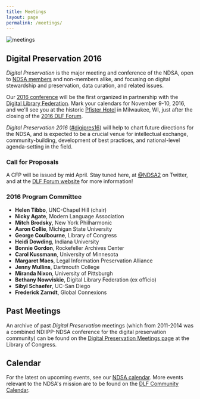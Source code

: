 ```yaml
---
title: Meetings
layout: page
permalink: /meetings/
---
```

<img alt="meetings" src='{{ "/images/icons/presentation.png" | prepend: site.baseurl }}'>

## Digital Preservation 2016
*Digital Preservation* is the major meeting and conference of the NDSA, open to [NDSA members](http://ndsa.diglib.org/members-list/) and non-members alike, and focusing on digital stewardship and preservation, data curation, and related issues.

Our [2016 conference](https://www.diglib.org/forums/2016forum/ndsa-digipres16/) will be the first organized in partnership with the [Digital Library Federation](https://diglib.org/). Mark your calendars for November 9-10, 2016, and we'll see you at the historic [Pfister Hotel](http://www.thepfisterhotel.com/) in Milwaukee, WI, just after the closing of the [2016 DLF Forum](https://www.diglib.org/forums/2016forum/).

*Digital Preservation 2016* ([#digipres16](https://twitter.com/search?q=%23digipres16&src=typd)) will help to chart future directions for the NDSA, and is expected to be a crucial venue for intellectual exchange, community-building, development of best practices, and national-level agenda-setting in the field.

### Call for Proposals
A CFP will be issued by mid April. Stay tuned here, at [@NDSA2](https://twitter.com/ndsa2) on Twitter, and at the [DLF Forum website](https://www.diglib.org/forums/2016forum/ndsa-digipres16/) for more information!

### 2016 Program Committee
- **Helen Tibbo**, UNC-Chapel Hill (chair)
- **Nicky Agate**, Modern Language Association
- **Mitch Brodsky**, New York Philharmonic
- **Aaron Collie**, Michigan State University
- **George Coulbourne**, Library of Congress
- **Heidi Dowding**, Indiana University
- **Bonnie Gordon**, Rockefeller Archives Center
- **Carol Kussmann**, University of Minnesota
- **Margaret Maes**, Legal Information Preservation Alliance
- **Jenny Mullins**, Dartmouth College
- **Miranda Nixon**, University of Pittsburgh
- **Bethany Nowviskie**, Digital Library Federation (ex officio)
- **Sibyl Schaefer**, UC-San Diego
- **Frederick Zarndt**, Global Connexions

## Past Meetings

An archive of past *Digital Preservation* meetings (which from 2011-2014 was a combined NDIIPP-NDSA conference for the digital preservation community) can be found on the [Digital Preservation Meetings page](http://www.digitalpreservation.gov/meetings/) at the Library of Congress.

## Calendar

For the latest on upcoming events, see our [NDSA calendar](/calendar). More events relevant to the NDSA's mission are to be found on the [DLF Community Calendar](https://www.diglib.org/opportunities/calendar/).
